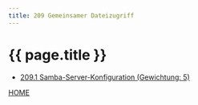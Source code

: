 ```yaml
---
title: 209 Gemeinsamer Dateizugriff
---
```


# {{ page.title }}

- [209.1 Samba-Server-Konfiguration (Gewichtung: 5)](./209.1.html)

[HOME](./)
